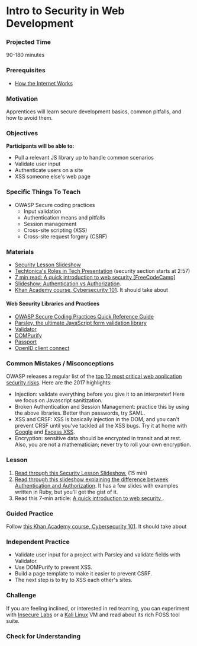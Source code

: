 # Intro to Security in Web Development

### Projected Time
90-180 minutes

### Prerequisites
- [How the Internet Works](https://github.com/Techtonica/curriculum/blob/master/requests-and-responses/requests-and-responses.md)

### Motivation
Apprentices will learn secure development basics, common pitfalls, and how to avoid them.

### Objectives
**Participants will be able to:**
- Pull a relevant JS library up to handle common scenarios
- Validate user input
- Authenticate users on a site
- XSS someone else's web page

### Specific Things To Teach
- OWASP Secure coding practices
	- Input validation
	- Authentication means and pitfalls
	- Session management
	- Cross-site scripting (XSS)
	- Cross-site request forgery (CSRF)

### Materials

- [Security Lesson Slideshow](https://docs.google.com/presentation/d/1mNyxzYGW-6M5yxBfJsxiwb9lcko5sa91thlBPKTodMg/edit?usp=sharing)
- [Techtonica's Roles in Tech Presentation](https://drive.google.com/file/d/1oXgOX1EC4igI6ZwgJlhF6AN4dG2Yn_S4/view) (security section starts at 2:57)
- [7 min read: A quick introduction to web security [FreeCodeCamp]](https://medium.freecodecamp.org/a-quick-introduction-to-web-security-f90beaf4dd41)
- [Slideshow: Authentication vs Authorization](https://docs.google.com/presentation/d/1iHXimPdzKOYpjhXC2Vh-8QmpG90PxHWBQ-gRb6k32zg/edit?usp=sharing).
- [Khan Academy course, Cybersecurity 101](https://www.khanacademy.org/partner-content/nova/cybersecurity/cyber/v/cybersecurity-101).  It should take about 


#### Web Security Libraries and Practices

- [OWASP Secure Coding Practices Quick Reference Guide](https://www.owasp.org/images/0/08/OWASP_SCP_Quick_Reference_Guide_v2.pdf)
- [Parsley, the ultimate JavaScript form validation library](http://parsleyjs.org/)
- [Validator](https://github.com/chriso/validator.js)
- [DOMPurify](https://github.com/cure53/DOMPurify)
- [Passport](http://passportjs.org/)
- [OpenID client connect](https://github.com/IdentityModel/oidc-client-js)

### Common Mistakes / Misconceptions

OWASP releases a regular list of the [top 10 most critical web application security risks](https://www.owasp.org/index.php/Category:OWASP_Top_Ten_Project). Here are the 2017 highlights:
- Injection: validate everything before you give it to an interpreter! Here we focus on Javascript sanitization.
- Broken Authentication and Session Management: practice this by using the above libraries. Better than passwords, try SAML.
- XSS and CRSF: XSS is basically injection in the DOM, and you can't prevent CRSF until you've tackled all the XSS bugs. Try it at home with [Google](https://xss-game.appspot.com/) and [Excess XSS](http://excess-xss.com/).
- Encryption: sensitive data should be encrypted in transit and at rest. Also, you are not a mathematician; never try to roll your own encryption.

### Lesson 
1. [Read through this Security Lesson Slideshow.](https://docs.google.com/presentation/d/1mNyxzYGW-6M5yxBfJsxiwb9lcko5sa91thlBPKTodMg/edit?usp=sharing) (15 min)
2. [Read through this slideshow explaining the difference betweek Authentication and Authorization](https://docs.google.com/presentation/d/1iHXimPdzKOYpjhXC2Vh-8QmpG90PxHWBQ-gRb6k32zg/edit?usp=sharing).  It has a few slides with examples written in Ruby, but you'll get the gist of it.
3. Read this 7-min article: [A quick introduction to web security
](https://medium.freecodecamp.org/a-quick-introduction-to-web-security-f90beaf4dd41).

### Guided Practice
Follow [this Khan Academy course, Cybersecurity 101](https://www.khanacademy.org/partner-content/nova/cybersecurity/cyber/v/cybersecurity-101).  It should take about 

### Independent Practice

- Validate user input for a project with Parsley and validate fields with Validator.
- Use DOMPurify to prevent XSS.
- Build a page template to make it easier to prevent CSRF.
- The next step is to try to XSS each other's sites.

### Challenge

If you are feeling inclined, or interested in red teaming, you can experiment with [Insecure Labs](www.insecurelabs.org) or a [Kali Linux](https://www.kali.org/) VM and read about its rich FOSS tool suite.

### Check for Understanding


